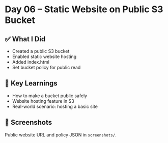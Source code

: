 # Day 06 – Static Website on Public S3 Bucket

## ✅ What I Did
- Created a public S3 bucket
- Enabled static website hosting
- Added index.html
- Set bucket policy for public read

## 🧠 Key Learnings
- How to make a bucket public safely
- Website hosting feature in S3
- Real-world scenario: hosting a basic site

## 📸 Screenshots
Public website URL and policy JSON in `screenshots/`.
